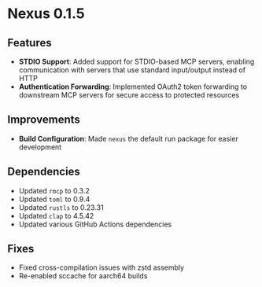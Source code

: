 # Nexus 0.1.5

## Features

- **STDIO Support**: Added support for STDIO-based MCP servers, enabling communication with servers that use standard input/output instead of HTTP
- **Authentication Forwarding**: Implemented OAuth2 token forwarding to downstream MCP servers for secure access to protected resources

## Improvements

- **Build Configuration**: Made `nexus` the default run package for easier development

## Dependencies

- Updated `rmcp` to 0.3.2
- Updated `toml` to 0.9.4
- Updated `rustls` to 0.23.31
- Updated `clap` to 4.5.42
- Updated various GitHub Actions dependencies

## Fixes

- Fixed cross-compilation issues with zstd assembly
- Re-enabled sccache for aarch64 builds
